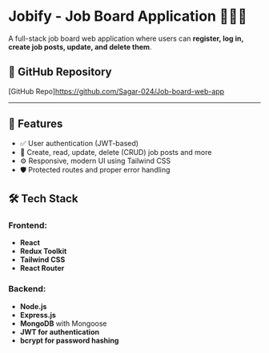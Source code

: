 # Jobify - Job Board Application 🧑‍💼🚀

A full-stack job board web application where users can **register, log in, create job posts, update, and delete them**. 


## 📂 GitHub Repository
[GitHub Repo]https://github.com/Sagar-024/Job-board-web-app

---

## 📌 Features

- ✅ User authentication (JWT-based)
- 📝 Create, read, update, delete (CRUD) job posts and more 
- ⚙️ Responsive, modern UI using Tailwind CSS
- 🛡️ Protected routes and proper error handling

## 🛠️ Tech Stack

### Frontend:
- **React**
- **Redux Toolkit**
- **Tailwind CSS**
- **React Router**

### Backend:
- **Node.js**
- **Express.js**
- **MongoDB** with Mongoose
- **JWT for authentication**
- **bcrypt for password hashing**


